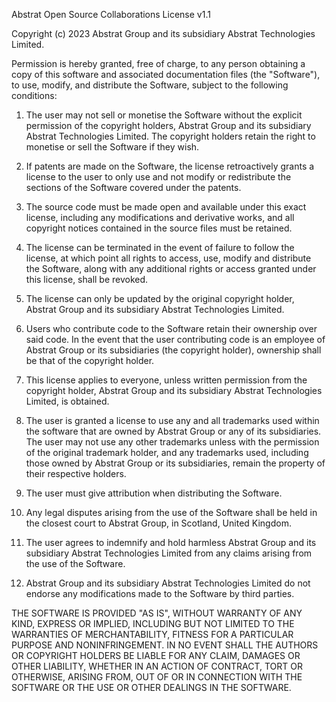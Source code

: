 Abstrat Open Source Collaborations License v1.1

Copyright (c) 2023 Abstrat Group and its subsidiary Abstrat Technologies Limited.

Permission is hereby granted, free of charge, to any person obtaining a copy of this software and associated documentation files (the "Software"), to use, modify, and distribute the Software, subject to the following conditions:

1. The user may not sell or monetise the Software without the explicit permission of the copyright holders, Abstrat Group and its subsidiary Abstrat Technologies Limited. The copyright holders retain the right to monetise or sell the Software if they wish.

2. If patents are made on the Software, the license retroactively grants a license to the user to only use and not modify or redistribute the sections of the Software covered under the patents.

3. The source code must be made open and available under this exact license, including any modifications and derivative works, and all copyright notices contained in the source files must be retained.

4. The license can be terminated in the event of failure to follow the license, at which point all rights to access, use, modify and distribute the Software, along with any additional rights or access granted under this license, shall be revoked.

5. The license can only be updated by the original copyright holder, Abstrat Group and its subsidiary Abstrat Technologies Limited.

6. Users who contribute code to the Software retain their ownership over said code. In the event that the user contributing code is an employee of Abstrat Group or its subsidiaries (the copyright holder), ownership shall be that of the copyright holder.

7. This license applies to everyone, unless written permission from the copyright holder, Abstrat Group and its subsidiary Abstrat Technologies Limited, is obtained.

8. The user is granted a license to use any and all trademarks used within the software that are owned by Abstrat Group or any of its subsidiaries. The user may not use any other trademarks unless with the permission of the original trademark holder, and any trademarks used, including those owned by Abstrat Group or its subsidiaries, remain the property of their respective holders.

9. The user must give attribution when distributing the Software.

10. Any legal disputes arising from the use of the Software shall be held in the closest court to Abstrat Group, in Scotland, United Kingdom.

11. The user agrees to indemnify and hold harmless Abstrat Group and its subsidiary Abstrat Technologies Limited from any claims arising from the use of the Software.

12. Abstrat Group and its subsidiary Abstrat Technologies Limited do not endorse any modifications made to the Software by third parties.

THE SOFTWARE IS PROVIDED "AS IS", WITHOUT WARRANTY OF ANY KIND, EXPRESS OR IMPLIED, INCLUDING BUT NOT LIMITED TO THE WARRANTIES OF MERCHANTABILITY, FITNESS FOR A PARTICULAR PURPOSE AND NONINFRINGEMENT. IN NO EVENT SHALL THE AUTHORS OR COPYRIGHT HOLDERS BE LIABLE FOR ANY CLAIM, DAMAGES OR OTHER LIABILITY, WHETHER IN AN ACTION OF CONTRACT, TORT OR OTHERWISE, ARISING FROM, OUT OF OR IN CONNECTION WITH THE SOFTWARE OR THE USE OR OTHER DEALINGS IN THE SOFTWARE.

